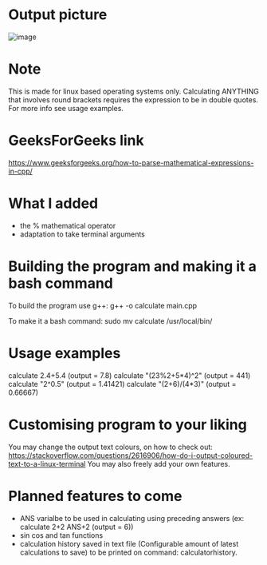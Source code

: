# Output picture

![image](https://github.com/user-attachments/assets/a702bdd6-10eb-4be4-a38c-b08566b2c38e)

# Note

This is made for linux based operating systems only.
Calculating ANYTHING that involves round brackets requires the expression to be in double quotes. For more info see usage examples.

# GeeksForGeeks link

https://www.geeksforgeeks.org/how-to-parse-mathematical-expressions-in-cpp/

# What I added

- the % mathematical operator
- adaptation to take terminal arguments

# Building the program and making it a bash command

To build the program use g++: 
g++ -o calculate main.cpp

To make it a bash command: 
sudo mv calculate /usr/local/bin/

# Usage examples

calculate 2.4+5.4 (output = 7.8)
calculate "(23%2+5*4)^2" (output = 441)
calculate "2^0.5" (output = 1.41421)
calculate "(2+6)/(4\*3)" (output = 0.66667)

# Customising program to your liking

You may change the output text colours, on how to check out: 
https://stackoverflow.com/questions/2616906/how-do-i-output-coloured-text-to-a-linux-terminal
You may also freely add your own features.

# Planned features to come

- ANS varialbe to be used in calculating using preceding answers (ex: calculate 2+2 ANS+2 (output = 6))
- sin cos and tan functions
- calculation history saved in text file (Configurable amount of latest calculations to save) to be printed on command: calculatorhistory.
